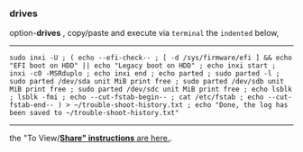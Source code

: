 ### drives
option-**drives** , copy/paste and execute via `terminal` the `indented` below,
***
`
sudo inxi -U ;
(
 echo --efi-check-- ;
 [ -d /sys/firmware/efi ] && echo "EFI boot on HDD" || echo "Legacy boot on HDD" ;
 echo inxi start ;
 inxi -c0 -MSRduplo ;
 echo inxi end ;
 echo parted ;
 sudo parted -l ;
 sudo parted /dev/sda unit MiB print free ;
 sudo parted /dev/sdb unit MiB print free ;
 sudo parted /dev/sdc unit MiB print free ;
 echo lsblk  ;
 lsblk -fmi ;
 echo --cut-fstab-begin-- ;
 cat /etc/fstab ;
 echo --cut-fstab-end--
) > ~/trouble-shoot-history.txt ;
 echo "Done, the log has been saved to ~/trouble-shoot-history.txt"
`
***
the "To View/[**Share" instructions** are here.](https://github.com/two-dogs/the-kennel/blob/master/to-share.md).
